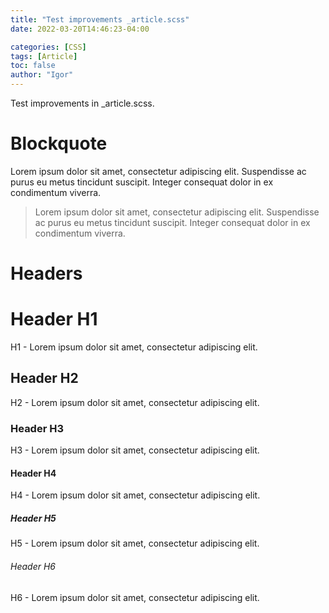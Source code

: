 ```yaml
---
title: "Test improvements _article.scss"
date: 2022-03-20T14:46:23-04:00

categories: [CSS]
tags: [Article]
toc: false
author: "Igor"
---
```


Test improvements in _article.scss.

<!--more-->

# Blockquote

Lorem ipsum dolor sit amet, consectetur adipiscing elit. Suspendisse ac purus eu metus tincidunt suscipit. Integer consequat dolor in ex condimentum viverra.

> Lorem ipsum dolor sit amet, consectetur adipiscing elit. 
> Suspendisse ac purus eu metus tincidunt suscipit. 
> Integer consequat dolor in ex condimentum viverra.

# Headers

# Header H1
H1 - Lorem ipsum dolor sit amet, consectetur adipiscing elit.
 
## Header H2
H2 - Lorem ipsum dolor sit amet, consectetur adipiscing elit.

### Header H3
H3 - Lorem ipsum dolor sit amet, consectetur adipiscing elit.

#### Header H4
H4 - Lorem ipsum dolor sit amet, consectetur adipiscing elit.

##### Header H5
H5 - Lorem ipsum dolor sit amet, consectetur adipiscing elit.

###### Header H6
H6 - Lorem ipsum dolor sit amet, consectetur adipiscing elit.